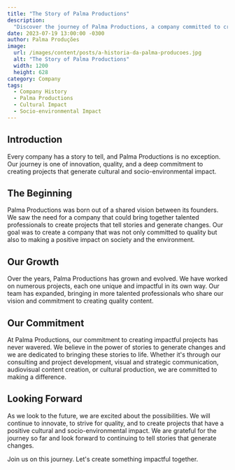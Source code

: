 ```yaml
---
title: "The Story of Palma Productions"
description:
  "Discover the journey of Palma Productions, a company committed to creating impactful cultural and socio-environmental projects."
date: 2023-07-19 13:00:00 -0300
author: Palma Produções
image:
  url: /images/content/posts/a-historia-da-palma-producoes.jpg
  alt: "The Story of Palma Productions"
  width: 1200
  height: 628
category: Company
tags:
  - Company History
  - Palma Productions
  - Cultural Impact
  - Socio-environmental Impact
---
```

<Titulo/>

<Tags />

<ImagemPrincipal />

## Introduction

Every company has a story to tell, and Palma Productions is no exception. Our journey is one of innovation, quality, and a deep commitment to creating projects that generate cultural and socio-environmental impact.

## The Beginning

Palma Productions was born out of a shared vision between its founders. We saw the need for a company that could bring together talented professionals to create projects that tell stories and generate changes. Our goal was to create a company that was not only committed to quality but also to making a positive impact on society and the environment.

## Our Growth

Over the years, Palma Productions has grown and evolved. We have worked on numerous projects, each one unique and impactful in its own way. Our team has expanded, bringing in more talented professionals who share our vision and commitment to creating quality content.

## Our Commitment

At Palma Productions, our commitment to creating impactful projects has never wavered. We believe in the power of stories to generate changes and we are dedicated to bringing these stories to life. Whether it's through our consulting and project development, visual and strategic communication, audiovisual content creation, or cultural production, we are committed to making a difference.

## Looking Forward

As we look to the future, we are excited about the possibilities. We will continue to innovate, to strive for quality, and to create projects that have a positive cultural and socio-environmental impact. We are grateful for the journey so far and look forward to continuing to tell stories that generate changes.

Join us on this journey. Let's create something impactful together.
